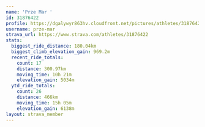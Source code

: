 ```yaml
---
name: 'Prze Mar '
id: 31876422
profile: https://dgalywyr863hv.cloudfront.net/pictures/athletes/31876422/22548952/6/large.jpg
username: prze-mar
strava_url: https://www.strava.com/athletes/31876422
stats:
  biggest_ride_distance: 180.04km
  biggest_climb_elevation_gain: 969.2m
  recent_ride_totals:
    count: 17
    distance: 300.97km
    moving_time: 10h 21m
    elevation_gain: 5034m
  ytd_ride_totals:
    count: 26
    distance: 466km
    moving_time: 15h 05m
    elevation_gain: 6138m
layout: strava_member
--- 
```

